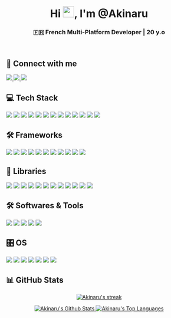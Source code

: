 <h1 align="center">Hi <img src="https://raw.githubusercontent.com/MartinHeinz/MartinHeinz/master/wave.gif" width="30px">, I'm @Akinaru</h1>
<h3 align="center">🇫🇷 French Multi-Platform Developer | 20 y.o</h3>
<br/>

## 🤝 Connect with me
<p align="left">
    <a href="https://www.instagram.com/maxime.glt/">
        <img src="https://img.shields.io/badge/Instagram-0d1117?style=for-the-badge&logo=instagram&logoColor=E4405F"/>
    </a>
    <a href="https://github.com/Akinaru">
        <img src="https://img.shields.io/badge/GitHub-0d1117?style=for-the-badge&logo=github&logoColor=white"/>
    </a>
    <a href="https://www.linkedin.com/in/maxime-gallotta/">
        <img src="https://img.shields.io/badge/LinkedIn-0d1117?style=for-the-badge&logo=linkedin&logoColor=0077B5"/>
    </a>
</p>

## 💻 Tech Stack
<p align="left">
    <img src="https://img.shields.io/badge/JavaScript-0d1117?style=for-the-badge&logo=javascript&logoColor=F7DF1E"/>
    <img src="https://img.shields.io/badge/PHP-0d1117?style=for-the-badge&logo=php&logoColor=777BB4"/>
    <img src="https://img.shields.io/badge/Java-0d1117?style=for-the-badge&logo=openjdk&logoColor=ED8B00"/>
    <img src="https://img.shields.io/badge/HTML5-0d1117?style=for-the-badge&logo=html5&logoColor=E34F26"/>
    <img src="https://img.shields.io/badge/TypeScript-0d1117?style=for-the-badge&logo=typescript&logoColor=007ACC"/>
    <img src="https://img.shields.io/badge/CSS3-0d1117?style=for-the-badge&logo=css3&logoColor=1572B6"/>
    <img src="https://img.shields.io/badge/Python-0d1117?style=for-the-badge&logo=python&logoColor=3776AB"/>
    <img src="https://img.shields.io/badge/C%23-0d1117?style=for-the-badge&logo=c-sharp&logoColor=239120"/>
    <img src="https://img.shields.io/badge/Arduino-0d1117?style=for-the-badge&logo=Arduino&logoColor=00979D"/>
    <img src="https://img.shields.io/badge/Raspberry%20Pi-0d1117?style=for-the-badge&logo=Raspberry%20Pi&logoColor=A22846"/>
    <img src="https://img.shields.io/badge/PostgreSQL-0d1117?style=for-the-badge&logo=postgresql&logoColor=316192"/>
    <img src="https://img.shields.io/badge/MySQL-0d1117?style=for-the-badge&logo=mysql&logoColor=4479A1"/>
    <img src="https://img.shields.io/badge/MongoDB-0d1117?style=for-the-badge&logo=mongodb&logoColor=47A248"/>
</p>

## 🛠️ Frameworks
<p align="left">
    <img src="https://img.shields.io/badge/React-0d1117?style=for-the-badge&logo=react&logoColor=61DAFB"/>
    <img src="https://img.shields.io/badge/Vue.js-0d1117?style=for-the-badge&logo=vue.js&logoColor=4FC08D"/>
    <img src="https://img.shields.io/badge/Node.js-0d1117?style=for-the-badge&logo=node.js&logoColor=43853D"/>
    <img src="https://img.shields.io/badge/Express.js-0d1117?style=for-the-badge&logo=express&logoColor=white"/>
    <img src="https://img.shields.io/badge/Laravel-0d1117?style=for-the-badge&logo=laravel&logoColor=FF2D20"/>
    <img src="https://img.shields.io/badge/Flutter-0d1117?style=for-the-badge&logo=flutter&logoColor=02569B"/>
    <img src="https://img.shields.io/badge/Symfony-0d1117?style=for-the-badge&logo=symfony&logoColor=white"/>
    <img src="https://img.shields.io/badge/MonoGame-0d1117?style=for-the-badge&logo=monogame&logoColor=E73C00"/>
    <img src="https://img.shields.io/badge/Blazor-0d1117?style=for-the-badge&logo=blazor&logoColor=512BD4"/>
    <img src="https://img.shields.io/badge/Spring%20Boot-0d1117?style=for-the-badge&logo=spring-boot&logoColor=6DB33F"/>
    <img src="https://img.shields.io/badge/flask-0d1117?style=for-the-badge&logo=flask&logoColor=white"/>
</p>

## 📖 Libraries
<p align="left">
    <img src="https://img.shields.io/badge/tailwindcss-0d1117?style=for-the-badge&logo=tailwind-css&logoColor=38B2AC"/>
    <img src="https://img.shields.io/badge/Socket.io-0d1117?style=for-the-badge&logo=socket.io&logoColor=white"/>
    <img src="https://img.shields.io/badge/daisyui-0d1117?style=for-the-badge&logo=daisyui&logoColor=5A0EF8"/>
    <img src="https://img.shields.io/badge/bootstrap-0d1117?style=for-the-badge&logo=bootstrap&logoColor=8511FA"/>
    <img src="https://img.shields.io/badge/threejs-0d1117?style=for-the-badge&logo=three.js&logoColor=white"/>
    <img src="https://img.shields.io/badge/TensorFlow-0d1117?style=for-the-badge&logo=tensorflow&logoColor=FF6F00"/>
    <img src="https://img.shields.io/badge/PyTorch-0d1117?style=for-the-badge&logo=pytorch&logoColor=EE4C2C"/>
    <img src="https://img.shields.io/badge/Keras-0d1117?style=for-the-badge&logo=keras&logoColor=D00000"/>
    <img src="https://img.shields.io/badge/pandas-0d1117?style=for-the-badge&logo=pandas&logoColor=150458"/>
    <img src="https://img.shields.io/badge/Matplotlib-0d1117?style=for-the-badge&logo=Matplotlib&logoColor=white"/>
    <img src="https://img.shields.io/badge/numpy-0d1117?style=for-the-badge&logo=numpy&logoColor=013243"/>
    <img src="https://img.shields.io/badge/scikit--learn-0d1117?style=for-the-badge&logo=scikit-learn&logoColor=F7931E"/>
</p>

## 🛠️ Softwares & Tools
<p align="left">
    <img src="https://img.shields.io/badge/Visual%20Studio%20Code-0d1117?style=for-the-badge&logo=visual-studio-code&logoColor=007ACC"/>
    <img src="https://img.shields.io/badge/Visual%20Studio-0d1117?style=for-the-badge&logo=visual-studio&logoColor=5C2D91"/>
    <img src="https://img.shields.io/badge/VIM-0d1117?style=for-the-badge&logo=vim&logoColor=11AB00"/>
    <img src="https://img.shields.io/badge/IntelliJIDEA-0d1117?style=for-the-badge&logo=intellij-idea&logoColor=white"/>
    <img src="https://img.shields.io/badge/Eclipse-0d1117?style=for-the-badge&logo=Eclipse&logoColor=FE7A16"/>
</p>

## 🎛️ OS
<p align="left">
    <img src="https://img.shields.io/badge/Debian-0d1117?style=for-the-badge&logo=debian&logoColor=D70A53"/>
    <img src="https://img.shields.io/badge/Ubuntu-0d1117?style=for-the-badge&logo=ubuntu&logoColor=E95420"/>
    <img src="https://img.shields.io/badge/iOS-0d1117?style=for-the-badge&logo=ios&logoColor=white"/>
    <img src="https://img.shields.io/badge/Kali-0d1117?style=for-the-badge&logo=kalilinux&logoColor=268BEE"/>
    <img src="https://img.shields.io/badge/Linux-0d1117?style=for-the-badge&logo=linux&logoColor=FCC624"/>
    <img src="https://img.shields.io/badge/mac%20os-0d1117?style=for-the-badge&logo=macos&logoColor=white"/>
    <img src="https://img.shields.io/badge/Windows-0d1117?style=for-the-badge&logo=windows&logoColor=0078D6"/>
</p>

## 📊 GitHub Stats
<p align="center">
    <a href="https://github.com/Akinaru/github-readme-streak-stats">
        <img title="🔥 Get streak stats for your profile at git.io/streak-stats" alt="Akinaru's streak" src="https://github-readme-streak-stats.herokuapp.com/?user=Akinaru&theme=black-ice&hide_border=true&stroke=0000&background=0d1117"/>
    </a>
</p>
<p align="center">
    <a href="https://github.com/Akinaru">
        <img alt="Akinaru's Github Stats" src="https://github-readme-stats.vercel.app/api?username=Akinaru&show_icons=true&count_private=true&theme=react&hide_border=true&bg_color=0D1117"/>
    </a>
    <a href="https://github.com/Akinaru">
        <img alt="Akinaru's Top Languages" src="https://github-readme-stats.vercel.app/api/top-langs/?username=Akinaru&langs_count=8&count_private=true&layout=compact&theme=react&hide_border=true&bg_color=0D1117"/>
    </a>
</p>
